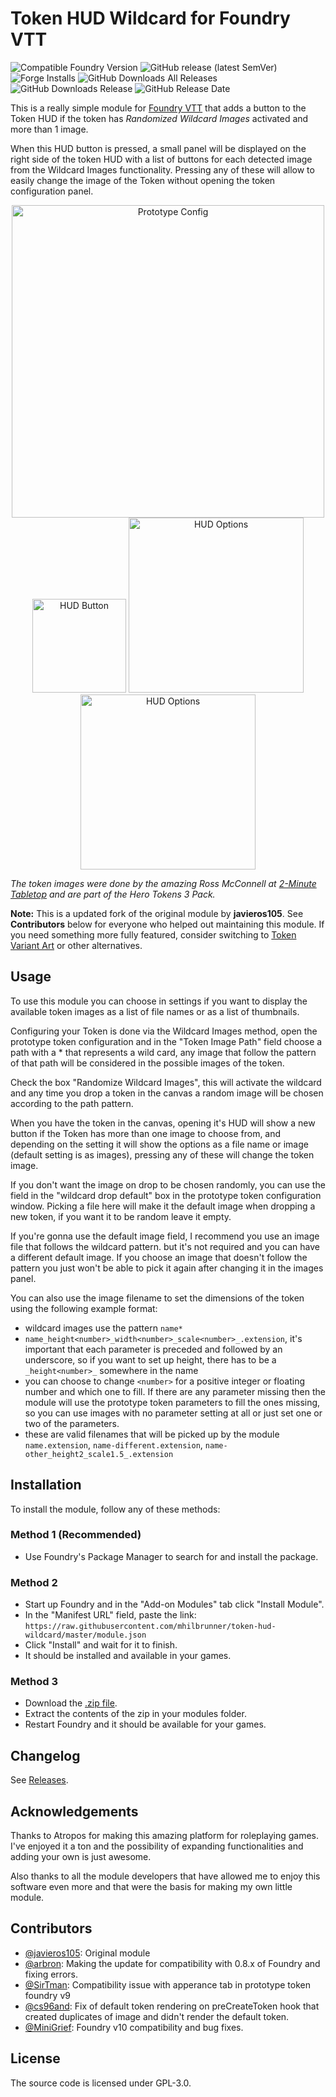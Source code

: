 # Token HUD Wildcard for Foundry VTT

![Compatible Foundry Version](https://img.shields.io/badge/Foundry-v13-informational)
![GitHub release (latest SemVer)](https://img.shields.io/github/v/release/mhilbrunner/token-hud-wildcard?label=Latest+Release)
![Forge Installs](https://img.shields.io/badge/dynamic/json?label=Forge%20Installs&query=package.installs&suffix=%25&url=https%3A%2F%2Fforge-vtt.com%2Fapi%2Fbazaar%2Fpackage%2Ftoken-hud-wildcard&colorB=4aa94a)
![GitHub Downloads All Releases](https://img.shields.io/github/downloads/mhilbrunner/token-hud-wildcard/total?label=Downloads+(Total))
![GitHub Downloads Release](https://img.shields.io/github/downloads/mhilbrunner/token-hud-wildcard/latest/total?label=Downloads+(Latest))
![GitHub Release Date](https://img.shields.io/github/release-date/mhilbrunner/token-hud-wildcard?label=Release+Date)

This is a really simple module for [Foundry VTT](https://foundryvtt.com/) that adds a button to the Token HUD if the token has *Randomized Wildcard Images* activated and more than 1 image.

When this HUD button is pressed, a small panel will be displayed on the right side of the token HUD with a list of buttons for each detected image from the Wildcard Images functionality.
Pressing any of these will allow to easily change the image of the Token without opening the token configuration panel.

<p style="text-align: center;">
<img src="https://raw.githubusercontent.com/mhilbrunner/token-hud-wildcard/master/images/prototype-config.png" alt="Prototype Config" width="500"/>
<img src="https://raw.githubusercontent.com/mhilbrunner/token-hud-wildcard/master/images/settings.png" alt="HUD Button" height="150"/>
<img src="https://raw.githubusercontent.com/mhilbrunner/token-hud-wildcard/master/images/hud-options1.png" alt="HUD Options" height="280"/>
<img src="https://raw.githubusercontent.com/mhilbrunner/token-hud-wildcard/master/images/hud-options2.png" alt="HUD Options" height="280"/>
</p>

*The token images were done by the amazing Ross McConnell at [2-Minute Tabletop](https://2minutetabletop.com/) and are part of the Hero Tokens 3 Pack.*

**Note:** This is a updated fork of the original module by **javieros105**. See **Contributors** below for everyone who helped out maintaining this module.
If you need something more fully featured, consider switching to [Token Variant Art](https://foundryvtt.com/packages/token-variants) or other alternatives.

## Usage

To use this module you can choose in settings if you want to display the available token images as a list of file names or as a list of thumbnails.

Configuring your Token is done via the Wildcard Images method, open the prototype token configuration and in the "Token Image Path" field choose a path with a * that represents a wild card, any image that follow the pattern of that path will be considered in the possible images of the token.

Check the box "Randomize Wildcard Images", this will activate the wildcard and any time you drop a token in the canvas a random image will be chosen according to the path pattern.

When you have the token in the canvas, opening it's HUD will show a new button if the Token has more than one image to choose from, and depending on the setting it will show the options as a file name or image (default setting is as images), pressing any of these will change the token image.

If you don't want the image on drop to be chosen randomly, you can use the field in the "wildcard drop default" box in the prototype token configuration window. Picking a file here will make it the default image when dropping a new token, if you want it to be random leave it empty.

If you're gonna use the default image field, I recommend you use an image file that follows the wildcard pattern. but it's not required and you can have a different default image. If you choose an image that doesn't follow the pattern you just won't be able to pick it again after changing it in the images panel.

You can also use the image filename to set the dimensions of the token using the following example format:

- wildcard images use the pattern `name*`
- `name_height<number>_width<number>_scale<number>_.extension`, it's important that each parameter is preceded and followed by an underscore, so if you want to set up height, there has to be a `_height<number>_` somewhere in the name
- you can choose to change `<number>` for a positive integer or floating number and which one to fill. If there are any parameter missing then the module will use the prototype token parameters to fill the ones missing, so you can use images with no parameter setting at all or just set one or two of the parameters.
- these are valid filenames that will be picked up by the module `name.extension`, `name-different.extension`, `name-other_height2_scale1.5_.extension`

## Installation

To install the module, follow any of these methods:

### Method 1 (Recommended)

- Use Foundry's Package Manager to search for and install the package.

### Method 2

- Start up Foundry and in the "Add-on Modules" tab click "Install Module".
- In the "Manifest URL" field, paste the link: `https://raw.githubusercontent.com/mhilbrunner/token-hud-wildcard/master/module.json`
- Click "Install" and wait for it to finish.
- It should be installed and available in your games.

### Method 3

- Download the [.zip file](https://github.com/mhilbrunner/token-hud-wildcard/releases/latest/).
- Extract the contents of the zip in your modules folder.
- Restart Foundry and it should be available for your games.

## Changelog

See [Releases](https://github.com/mhilbrunner/token-hud-wildcard/releases).

## Acknowledgements

Thanks to Atropos for making this amazing platform for roleplaying games. I've enjoyed it a ton and the possibility of expanding functionalities and adding your own is just awesome.

Also thanks to all the module developers that have allowed me to enjoy this software even more and that were the basis for making my own little module.

## Contributors

- [@javieros105](https://github.com/javieros105): Original module
- [@arbron](https://github.com/arbron): Making the update for compatibility with 0.8.x of Foundry and fixing errors.
- [@SirTman](https://github.com/SirTman): Compatibility issue with apperance tab in prototype token foundry v9
- [@cs96and](https://github.com/cs96and): Fix of default token rendering on preCreateToken hook that created duplicates of image and didn't render the default token.
- [@MiniGrief](https://github.com/MiniGrief): Foundry v10 compatibility and bug fixes.

## License

The source code is licensed under GPL-3.0.
